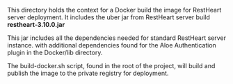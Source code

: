 This directory holds the context for a Docker build the image for RestHeart 
server deployment. It includes the uber jar from RestHeart server build **restheart-3.10.0.jar**

This jar includes all the dependencies needed for standard RestHeart server instance.
with additional dependencies found for the Aloe Authentication plugin in the Docker/lib directory.

The build-docker.sh script, found in the root of the project, will build and publish the image to 
the private registry for deployment.
